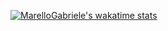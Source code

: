 [![MarelloGabriele's wakatime stats](https://github-readme-stats.vercel.app/api/wakatime?username=MarelloGabriele)](https://github.com/anuraghazra/github-readme-stats)
